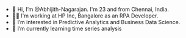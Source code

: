 - 👋 Hi, I’m @Abhijith-Nagarajan. I'm 23 and from Chennai, India.
- :technologist: I'm working at HP Inc, Bangalore as an RPA Developer.
- 👀 I’m interested in Predictive Analytics and Business Data Science.
- 🌱 I’m currently learning time series analysis 

<!---
Abhijith-Nagarajan/Abhijith-Nagarajan is a ✨ special ✨ repository because its `README.md` (this file) appears on your GitHub profile.
You can click the Preview link to take a look at your changes.
--->
